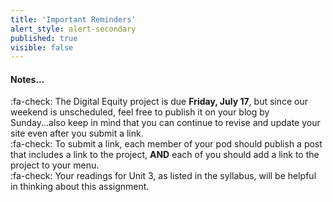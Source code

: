 ```yaml
---
title: 'Important Reminders'
alert_style: alert-secondary
published: true
visible: false
---
```


#### Notes...
:fa-check: The Digital Equity project is due **Friday, July 17**, but since our weekend is unscheduled, feel free to publish it on your blog by Sunday...also keep in mind that you can continue to revise and update your site even after you submit a link.  
:fa-check: To submit a link, each member of your pod should publish a post that includes a link to the project, **AND** each of you should add a link to the project to your menu.  
:fa-check: Your readings for Unit 3, as listed in the syllabus, will be helpful in thinking about this assignment.  
